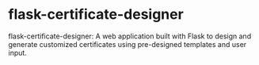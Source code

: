 # flask-certificate-designer
flask-certificate-designer: A web application built with Flask to design and generate customized certificates using pre-designed templates and user input.
